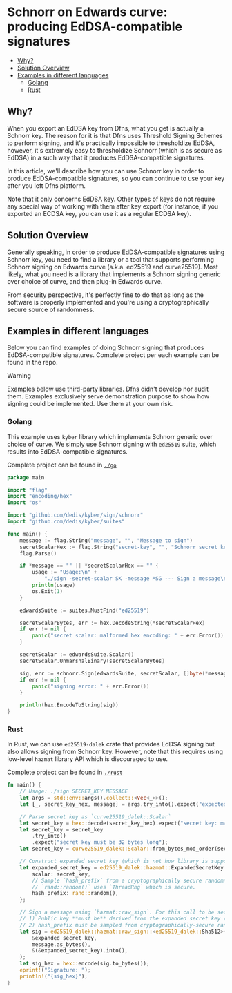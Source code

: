 <!-- 
  DO NOT EDIT THIS FILE!
  This file was generated automatically via a script. Please,
  edit `README-tpl.md` instead.
-->

# Schnorr on Edwards curve: producing EdDSA-compatible signatures

<!-- toc -->

- [Why?](#why)
- [Solution Overview](#solution-overview)
- [Examples in different languages](#examples-in-different-languages)
  * [Golang](#golang)
  * [Rust](#rust)

<!-- tocstop -->

## Why?

When you export an EdDSA key from Dfns, what you get is actually a Schnorr key. The reason
for it is that Dfns uses Threshold Signing Schemes to perform signing, and it's practically
impossible to thresholdize EdDSA, however, it's extremely easy to thresholdize Schnorr
(which is as secure as EdDSA) in a such way that it produces EdDSA-compatible signatures.

In this article, we'll describe how you can use Schnorr key in order to produce EdDSA-compatible
signatures, so you can continue to use your key after you left Dfns platform.

Note that it only concerns EdDSA key. Other types of keys do not require any special way of
working with them after key export (for instance, if you exported an ECDSA key, you can use
it as a regular ECDSA key).

## Solution Overview
Generally speaking, in order to produce EdDSA-compatible signatures using Schnorr key, you
need to find a library or a tool that supports performing Schnorr signing on Edwards curve
(a.k.a. ed25519 and curve25519). Most likely, what you need is a library that implements
a Schnorr signing generic over choice of curve, and then plug-in Edwards curve.

From security perspective, it's perfectly fine to do that as long as the software is properly
implemented and you're using a cryptographically secure source of randomness.

## Examples in different languages
Below you can find examples of doing Schnorr signing that produces EdDSA-compatible signatures.
Complete project per each example can be found in the repo.

> [!WARNING]
> Examples below use third-party libraries. Dfns didn't develop nor audit them. Examples exclusively
> serve demonstration purpose to show how signing could be implemented. Use them at your own risk.

### Golang
This example uses `kyber` library which implements Schnorr generic over choice of curve. We
simply use Schnorr signing with `ed25519` suite, which results into EdDSA-compatible
signatures.

Complete project can be found in [`./go`](./go)

```go
package main

import "flag"
import "encoding/hex"
import "os"

import "github.com/dedis/kyber/sign/schnorr"
import "github.com/dedis/kyber/suites"

func main() {
	message := flag.String("message", "", "Message to sign")
	secretScalarHex := flag.String("secret-key", "", "Schnorr secret key, in hex")
	flag.Parse()

	if *message == "" || *secretScalarHex == "" {
		usage := "Usage:\n" +
			"./sign -secret-scalar SK -message MSG --- Sign a message\n"
		println(usage)
		os.Exit(1)
	}

	edwardsSuite := suites.MustFind("ed25519")

	secretScalarBytes, err := hex.DecodeString(*secretScalarHex)
	if err != nil {
		panic("secret scalar: malformed hex encoding: " + err.Error())
	}

	secretScalar := edwardsSuite.Scalar()
	secretScalar.UnmarshalBinary(secretScalarBytes)

	sig, err := schnorr.Sign(edwardsSuite, secretScalar, []byte(*message))
	if err != nil {
		panic("signing error: " + err.Error())
	}

	println(hex.EncodeToString(sig))
}
```

### Rust
In Rust, we can use `ed25519-dalek` crate that provides EdDSA signing but also allows
signing from Schnorr key. However, note that this requires using low-level `hazmat`
library API which is discouraged to use.

Complete project can be found in [`./rust`](./rust)

```rust
fn main() {
    // Usage: ./sign SECRET_KEY MESSAGE
    let args = std::env::args().collect::<Vec<_>>();
    let [_, secret_key_hex, message] = args.try_into().expect("expected two args");

    // Parse secret key as `curve25519_dalek::Scalar`
    let secret_key = hex::decode(secret_key_hex).expect("secret key: malformed hex");
    let secret_key = secret_key
        .try_into()
        .expect("secret key must be 32 bytes long");
    let secret_key = curve25519_dalek::Scalar::from_bytes_mod_order(secret_key);

    // Construct expanded secret key (which is not how library is supposed to be used...)
    let expanded_secret_key = ed25519_dalek::hazmat::ExpandedSecretKey {
        scalar: secret_key,
        // Sample `hash_prefix` from a cryptographically secure randomness source.
        // `rand::random()` uses `ThreadRng` which is secure.
        hash_prefix: rand::random(),
    };

    // Sign a message using `hazmat::raw_sign`. For this call to be secure, we need that:
    // 1) Public key **must be** derived from the expanded secret key (the 3rd arg)
    // 2) hash_prefix must be sampled from cryptographically-secure randomness source
    let sig = ed25519_dalek::hazmat::raw_sign::<ed25519_dalek::Sha512>(
        &expanded_secret_key,
        message.as_bytes(),
        &(&expanded_secret_key).into(),
    );
    let sig_hex = hex::encode(sig.to_bytes());
    eprint!("Signature: ");
    println!("{sig_hex}");
}
```
